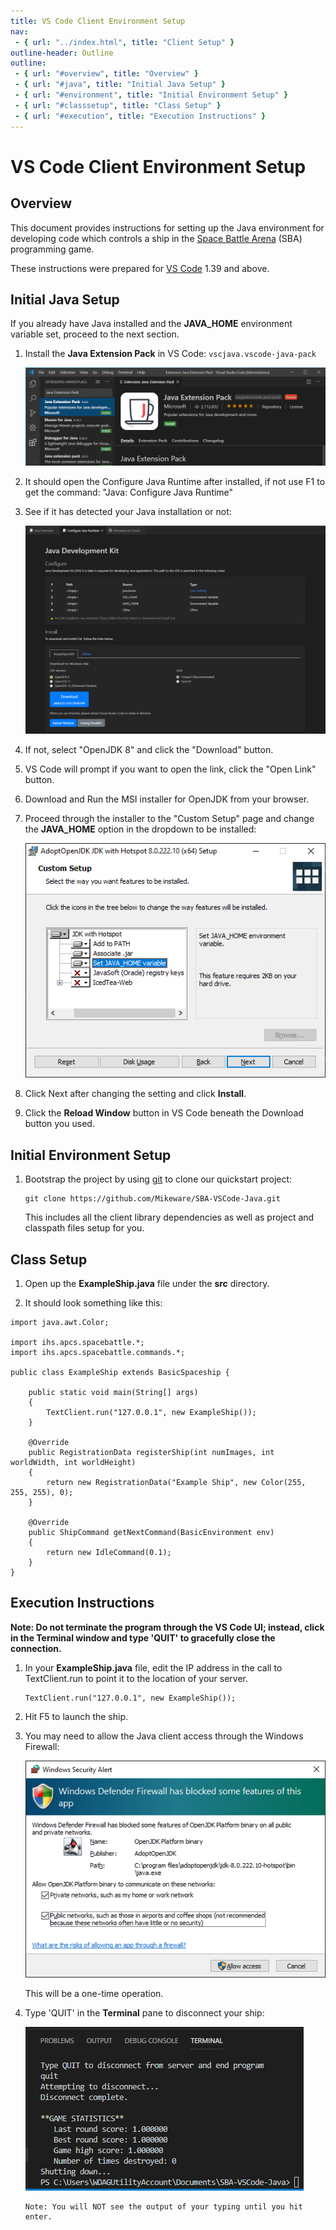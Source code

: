 ```yaml
---
title: VS Code Client Environment Setup
nav:
 - { url: "../index.html", title: "Client Setup" }
outline-header: Outline
outline:
 - { url: "#overview", title: "Overview" }
 - { url: "#java", title: "Initial Java Setup" }
 - { url: "#environment", title: "Initial Environment Setup" }
 - { url: "#classsetup", title: "Class Setup" }
 - { url: "#execution", title: "Execution Instructions" }
---
```


VS Code Client Environment Setup
=====================

<a name="overview"></a>Overview
-----------

This document provides instructions for setting up the Java environment for developing code which controls a ship in the [Space Battle Arena](http://battlearena.mikeware.com/) (SBA) programming game.

These instructions were prepared for [VS Code](http://code.visualstudio.com/) 1.39 and above.

<a name="java"></a>Initial Java Setup
-----------------------------

If you already have Java installed and the **JAVA_HOME** environment variable set, proceed to the next section.

1. Install the **Java Extension Pack** in VS Code: `vscjava.vscode-java-pack`

	![Java Extension](JavaExtension.png)

2. It should open the Configure Java Runtime after installed, if not use F1 to get the command: "Java: Configure Java Runtime"

3. See if it has detected your Java installation or not:

	![Java Environment Detection](JavaConfiguration.png)

4. If not, select "OpenJDK 8" and click the "Download" button.

5. VS Code will prompt if you want to open the link, click the "Open Link" button.

6. Download and Run the MSI installer for OpenJDK from your browser.

7. Proceed through the installer to the "Custom Setup" page and change the **JAVA_HOME** option in the dropdown to be installed:

	![Java Home Installer Step](JavaSetup.png)

8. Click Next after changing the setting and click **Install**.

9. Click the **Reload Window** button in VS Code beneath the Download button you used.

<a name="environment"></a>Initial Environment Setup
-----------------------------

1. Bootstrap the project by using [git](https://git-scm.com/download) to clone our quickstart project:

	```
	git clone https://github.com/Mikeware/SBA-VSCode-Java.git
	```

	This includes all the client library dependencies as well as project and classpath files setup for you.

<a name="classsetup"></a>Class Setup
----------------------

1. Open up the **ExampleShip.java** file under the **src** directory.

2. It should look something like this:	

<pre><code>import java.awt.Color;

import ihs.apcs.spacebattle.*;
import ihs.apcs.spacebattle.commands.*;

public class ExampleShip extends BasicSpaceship {
	
    public static void main(String[] args)
    {
        TextClient.run("127.0.0.1", new ExampleShip());
    }

    @Override
    public RegistrationData registerShip(int numImages, int worldWidth, int worldHeight)
    {
        return new RegistrationData("Example Ship", new Color(255, 255, 255), 0);
    }
    
    @Override
    public ShipCommand getNextCommand(BasicEnvironment env)
    {
        return new IdleCommand(0.1);
    }
}
</code></pre>
	
<a name="execution"></a>Execution Instructions
-------------------------

**Note: Do not terminate the program through the VS Code UI; instead, click in the Terminal window and type 'QUIT' to gracefully close the connection.**

1. In your **ExampleShip.java** file, edit the IP address in the call to TextClient.run to point it to the location of your server.

	```
	TextClient.run("127.0.0.1", new ExampleShip());
	```

2. Hit F5 to launch the ship.

3. You may need to allow the Java client access through the Windows Firewall:

	![Windows Firewall](JavaFirewall.png)

	This will be a one-time operation.

4. Type 'QUIT' in the **Terminal** pane to disconnect your ship:

	![VS Code Terminal](JavaTerminate.png)

	```
	Note: You will NOT see the output of your typing until you hit enter.
	```
